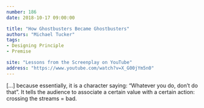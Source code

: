 ```yaml
---
number: 186
date: 2018-10-17 09:00:00

title: "How Ghostbusters Became Ghostbusters"
authors: "Michael Tucker"
tags:
- Designing Principle
- Premise

site: "Lessons from the Screenplay on YouTube"
address: "https://www.youtube.com/watch?v=X_G00jYm5n0"
---
```


[…] because essentially, it is a character saying: “Whatever you do, don’t do that”. It tells the audience to associate a certain value with a certain action: crossing the streams = bad.
